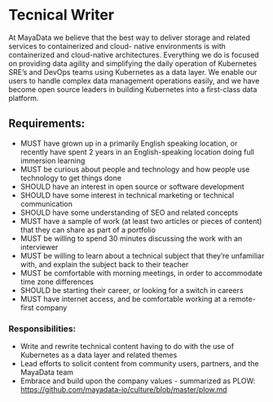 # Tecnical Writer
At MayaData we believe that the best way to deliver storage and related services to containerized and cloud-
native environments is with containerized and cloud-native architectures. Everything we do is focused on providing data agility and simplifying the daily operation of Kubernetes SRE’s and DevOps teams using 
Kubernetes as a data layer. We enable our users to handle complex data management operations easily, and we have become open source leaders in building Kubernetes into a first-class data platform.

## Requirements:
* MUST have grown up in a primarily English speaking location, or recently have spent 2 years in an English-speaking location doing full immersion learning
* MUST be curious about people and technology and how people use technology to get things done
* SHOULD have an interest in open source or software development
* SHOULD have some interest in technical marketing or technical communication
* SHOULD have some understanding of SEO and related concepts
* MUST have a sample of work (at least two articles or pieces of content) that they can share as part of a portfolio
* MUST be willing to spend 30 minutes discussing the work with an interviewer
* MUST be willing to learn about a technical subject that they’re unfamiliar with, and explain the subject back to their teacher
* MUST be comfortable with morning meetings, in order to accommodate time zone differences
* SHOULD be starting their career, or looking for a switch in careers
* MUST have internet access, and be comfortable working at a remote-first company

### Responsibilities:
* Write and rewrite technical content having to do with the use of Kubernetes as a data layer and related themes
* Lead efforts to solicit content from community users, partners, and the MayaData team
* Embrace and build upon the company values - summarized as PLOW: https://github.com/mayadata-io/culture/blob/master/plow.md
